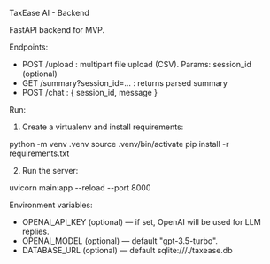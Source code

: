 TaxEase AI - Backend

FastAPI backend for MVP.

Endpoints:
- POST /upload : multipart file upload (CSV). Params: session_id (optional)
- GET /summary?session_id=... : returns parsed summary
- POST /chat : { session_id, message }

Run:

1. Create a virtualenv and install requirements:

python -m venv .venv
source .venv/bin/activate
pip install -r requirements.txt

2. Run the server:

uvicorn main:app --reload --port 8000

Environment variables:
- OPENAI_API_KEY (optional) — if set, OpenAI will be used for LLM replies.
- OPENAI_MODEL (optional) — default "gpt-3.5-turbo".
- DATABASE_URL (optional) — default sqlite:///./taxease.db
